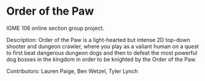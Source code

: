 # Order of the Paw

IGME 106 online section group project.

Description: Order of the Paw is a light-hearted but intense 2D top-down shooter and dungeon crawler, where you play as a valiant human on a quest to first beat dangerous dungeon dogs and then to defeat the most powerful dog bosses in the kingdom in order to be knighted by the Order of the Paw.

Contributors: Lauren Paige, Ben Wetzel, Tyler Lynch
